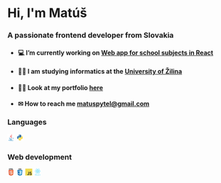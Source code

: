 <h1>Hi, I'm Matúš</h1>
<h3>A passionate frontend developer from Slovakia</h3>
<style>
  .icon {
    width: 1rem;
    height: 1rem;
  }
</style>

<ul style="list-style: disc">
  <li>
    <h4>💻 I’m currently working on <a href="https://Mathias5467.github.io/fri-uniza/" target="_blank">Web app for school subjects in React</a></h4>
  </li>
  <li>
    <h4>👨‍🎓 I am studying informatics at the <a href="https://www.fri.uniza.sk/" target="blank">University of Žilina</a></h4>
  </li>
  <li>
    <h4>👨‍💻 Look at my portfolio <a href="https://Mathias5467.github.io/portfolio/" target="_blank">here</a></h4>
  </li>
  <li>
    <h4>✉ How to reach me <a href="mailto:matuspytel@gmail.com" target="_blank">matuspytel@gmail.com</a></h4>
  </li>
</ul>


<h3>Languages</h3>
<p> 
  <img class="icon" src="https://raw.githubusercontent.com/devicons/devicon/master/icons/java/java-original.svg" alt="java"/>
  <img  class="icon" src="https://raw.githubusercontent.com/devicons/devicon/master/icons/python/python-original.svg" alt="python"/> 
</p>

<h3>Web development</h3>
<p>
  <img class="icon" src="https://raw.githubusercontent.com/devicons/devicon/master/icons/html5/html5-original-wordmark.svg" alt="html"/>
  <img class="icon" src="https://raw.githubusercontent.com/devicons/devicon/master/icons/css3/css3-original-wordmark.svg" alt="css"/>
  <img class="icon" src="https://raw.githubusercontent.com/devicons/devicon/master/icons/javascript/javascript-original.svg" alt="javascript"/>
  <img class="icon" src="https://raw.githubusercontent.com/devicons/devicon/master/icons/react/react-original-wordmark.svg" alt="react"/>
</p>

